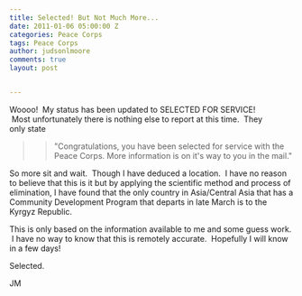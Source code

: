 ```yaml
---
title: Selected! But Not Much More...
date: 2011-01-06 05:00:00 Z
categories: Peace Corps
tags: Peace Corps
author: judsonlmoore
comments: true
layout: post


---
```


Woooo!  My status has been updated to SELECTED FOR SERVICE!  Most unfortunately there is nothing else to report at this time.  They only state

<blockquote>

> "Congratulations, you have been selected for service with the Peace Corps. More information is on it's way to you in the mail."

</blockquote>

So more sit and wait.  Though I have deduced a location.  I have no reason to believe that this is it but by applying the scientific method and process of elimination, I have found that the only country in Asia/Central Asia that has a Community Development Program that departs in late March is to the Kyrgyz Republic.

This is only based on the information available to me and some guess work.  I have no way to know that this is remotely accurate.  Hopefully I will know in a few days!

Selected.

JM
